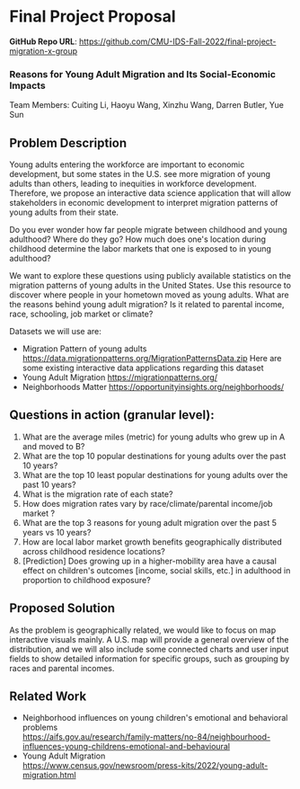 # Final Project Proposal

**GitHub Repo URL**: https://github.com/CMU-IDS-Fall-2022/final-project-migration-x-group <br/>
### Reasons for Young Adult Migration and Its Social-Economic Impacts <br/>
Team Members: Cuiting Li, Haoyu Wang, Xinzhu Wang, Darren Butler, Yue Sun 

## Problem Description
Young adults entering the workforce are important to economic development, but some states in the U.S. see more migration of young adults than others, leading to inequities in workforce development. Therefore, we propose an interactive data science application that will allow stakeholders in economic development to interpret migration patterns of young adults from their state.


Do you ever wonder how far people migrate between childhood and young adulthood? Where do they go? How much does one's location during childhood determine the labor markets that one is exposed to in young adulthood?


We want to explore these questions using publicly available statistics on the migration patterns of young adults in the United States. Use this resource to discover where people in your hometown moved as young adults. What are the reasons behind young adult migration? Is it related to parental income, race, schooling, job market or climate? 

Datasets we will use are:
- Migration Pattern of young adults  <br/>
https://data.migrationpatterns.org/MigrationPatternsData.zip
Here are some existing interactive data applications regarding this dataset  <br/>
- Young Adult Migration https://migrationpatterns.org/                       
- Neighborhoods Matter https://opportunityinsights.org/neighborhoods/        


## Questions in action (granular level): 
1. What are the average miles (metric) for young adults who grew up in A and moved to B? 
2. What are the top 10 popular destinations for young adults over the past 10 years?
3. What are the top 10 least popular destinations for young adults over the past 10 years?
4. What is the migration rate of each state?
5. How does migration rates vary by race/climate/parental income/job market ? 
6. What are the top 3 reasons for young adult migration over the past 5 years vs 10 years? 
7. How are local labor market growth benefits geographically distributed across childhood residence locations?
8. [Prediction] Does growing up in a higher-mobility area have a causal effect on children's outcomes [income, social skills, etc.] in adulthood in proportion to childhood exposure?

## Proposed Solution
As the problem is geographically related, we would like to focus on map interactive visuals mainly. A U.S. map will provide a general overview of the distribution, and we will also include some connected charts and user input fields to show detailed information for specific groups, such as grouping by races and parental incomes.

## Related Work 
- Neighborhood influences on young children's emotional and behavioral problems <br/>
  https://aifs.gov.au/research/family-matters/no-84/neighbourhood-influences-young-childrens-emotional-and-behavioural
- Young Adult Migration <br/>
  https://www.census.gov/newsroom/press-kits/2022/young-adult-migration.html

